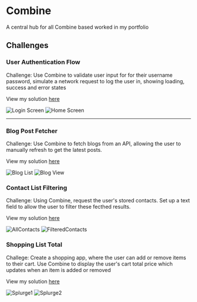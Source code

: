 # Combine
A central hub for all Combine based worked in my portfolio


## Challenges

### User Authentication Flow
Challenge: Use Combine to validate user input for for their username password, simulate a network request to log the user in, showing loading, success and error states

View my solution [here](https://github.com/MattHeaney23/UserAuthenticationFlow-Combine)

![Login Screen](https://github.com/MattHeaney23/Combine/assets/129856192/7a387266-a17d-41ef-afe3-a0418b5f2b48) ![Home Screen](https://github.com/MattHeaney23/Combine/assets/129856192/b7d59191-54f7-4d56-a57c-dfcd9d01d422)

---

### Blog Post Fetcher
Challenge: Use Combine to fetch blogs from an API, allowing the user to manually refresh to get the latest posts.

View my solution [here](https://github.com/MattHeaney23/BlogPostFetcher-Combine)

![Blog List](https://github.com/MattHeaney23/Combine/assets/129856192/7a5c85b4-d03b-479f-9b7b-d3efb067092a) ![Blog View](https://github.com/MattHeaney23/Combine/assets/129856192/179ae41e-309f-43c9-8a9b-1f5b5767c48c)

### Contact List Filtering
Challenge: Using Combine, request the user's stored contacts. Set up a text field to allow the user to filter these fecthed results.

View my solution [here](https://github.com/MattHeaney23/ContactListFiltering-Combine)

![AllContacts](https://github.com/MattHeaney23/Combine/assets/129856192/58585864-2426-499e-a98e-fa5fe7dade54) ![FilteredContacts](https://github.com/MattHeaney23/Combine/assets/129856192/2d3d6ab5-3f5f-49e5-b466-ebbfb260cf05)


### Shopping List Total
Challege: Create a shopping app, where the user can add or remove items to their cart. Use Combine to display the user's cart total price which updates when an item is added or removed

View my solution [here](https://github.com/MattHeaney23/ShoppingCart-Combine)

![Splurge1](https://github.com/MattHeaney23/Combine/assets/129856192/a308407b-d383-4d4d-be43-22c410314e00) ![Splurge2](https://github.com/MattHeaney23/Combine/assets/129856192/11a8014e-36cb-48ab-a845-4489b0b8a1da)

